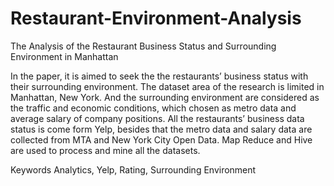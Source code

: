 # Restaurant-Environment-Analysis

The Analysis of the Restaurant Business Status and Surrounding Environment in Manhattan

In the paper, it is aimed to seek the the restaurants’ business status with their surrounding environment. The dataset area of the research is limited in Manhattan, New York. And the surrounding environment are considered as the traffic and economic conditions, which chosen as metro data and average salary of company positions. All the restaurants’ business data status is come form Yelp, besides that the metro data and salary data are collected from MTA and New York City Open Data. Map Reduce and Hive are used to process and mine all the datasets. 

Keywords
Analytics, Yelp, Rating, Surrounding Environment
